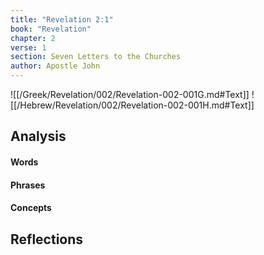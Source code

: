 ```yaml
---
title: "Revelation 2:1"
book: "Revelation"
chapter: 2
verse: 1
section: Seven Letters to the Churches
author: Apostle John
---
```

![[/Greek/Revelation/002/Revelation-002-001G.md#Text]]
![[/Hebrew/Revelation/002/Revelation-002-001H.md#Text]]

## Analysis

#### Words

#### Phrases

#### Concepts

## Reflections
